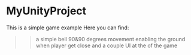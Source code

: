 # MyUnityProject
This is a simple game example
Here you can find:
>> a simple bell 
>> 90&90 degrees movement
>> enabling the ground when player get close
>> and a couple UI at the of the game 

